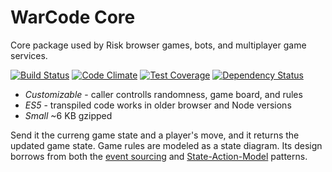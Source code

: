 # WarCode Core

Core package used by Risk browser games, bots, and multiplayer game services.

[![Build Status](https://travis-ci.org/matthewspivey/warcode-core.svg?branch=master)](https://travis-ci.org/matthewspivey/warcode-core)
[![Code Climate](https://codeclimate.com/github/matthewspivey/warcode-core/badges/gpa.svg)](https://codeclimate.com/github/matthewspivey/warcode-core)
[![Test Coverage](https://codeclimate.com/github/matthewspivey/warcode-core/badges/coverage.svg)](https://codeclimate.com/github/matthewspivey/warcode-core/coverage)
[![Dependency Status](https://gemnasium.com/badges/github.com/matthewspivey/warcode-core.svg)](https://gemnasium.com/github.com/matthewspivey/warcode-core)

* _Customizable_ - caller controlls randomness, game board, and rules
* _ES5_ - transpiled code works in older browser and Node versions
* _Small_ ~6 KB gzipped

Send it the curreng game state and a player's move, and it returns the updated game state. 
Game rules are modeled as a state diagram. Its design borrows from both the [event sourcing](https://martinfowler.com/eaaDev/EventSourcing.html)  and [State-Action-Model](http://sam.js.org/) patterns. 
